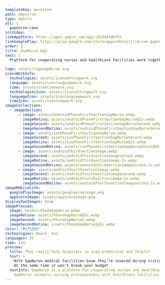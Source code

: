 ```yaml
---
templateKey: workItem
path: gapnurse
type: mobile
alt: |
  gapnurse-case
srcVideo: ''
linkAppStore: https://apps.apple.com/app/id1494280703
linkGooglePlay: https://play.google.com/store/apps/details?id=com.gapnurse
order: 2
title: GapNurse App
text: |
  Platform for cooperating nurses and healthcare facilities work together
  
logo: assets/logoGapNurse.svg
iconsWorkInfo:
  technologies: assets/iconsettingwork.svg
  language: assets/iconlanguagework.svg
  time: assets/icontimework.svg
  technologiesIcon: assets/iconsettingwork.svg
  languageIcon: assets/iconlanguagework.svg
  timeIcon: assets/icontimework.svg
imageCollections:
  - imageSection:
      - image: assets/androidPhoneFirstSectionGapNurse.webp
        imageRetina: assets/androidPhoneFirstSectionGapNurse@2x.webp
        imageSecond: assets/androidPhoneFirstSectionGapNurseSecond.webp
        imageSecondRetina: assets/androidPhoneFirstSectionGapNurseSecond@2x.webp
      - image: assets/iosPhoneFirstSectionGapNurse.webp
        imageSecond: assets/iosPhoneFirstSectionGapNurseSecond.webp
        imageRetina: assets/iosPhoneFirstSectionGapNurse@2x.webp
        imageSecondRetina: assets/iosPhoneFirstSectionGapNurseSecond@2x.webp
      - image: assets/androidthirdsectionimage.webp
        imageSecond: assets/androidthirdsectionimagesecond.webp
        imageRetina: assets/androidthirdsectionimage-2x.webp
        imageSecondRetina: assets/androidthirdsectionimagesecond-2x.webp
      - image: assets/androidfourthsectionimage.webp
        imageSecond: assets/androidfourthsectionimagesecond.webp
        imageRetina: assets/androidfourthsectionimage-2x.webp
        imageSecondRetina: assets/androidfourthsectionimagesecond-2x.webp
imageMobileLink:
  googlePlayImage: assets/googleplayimage.png
  appStoreImage: assets/appstoreimage.png
displayTwoImages: true
imagePreview:
  image: assets/PhoneGapNurse.webp
  imageRetina: assets/PhoneGapNurse@2x.webp
  imageSecond: assets/PhoneGapNurse2.webp
  imageSecondRetina: assets/PhoneGapNurse2@2x.webp
color: "#575195"
technologies: React, Vue
languages: JS
time: 124
preview:
  title: They really help hospitals to stay productive and helpful 
  text: >
    With GapNurse medical facilities know they’re covered during critical times, especially while coping with COVID-19.
    At the same time it won't break your budget
  textInfo: GapNurse is a platform for cooperating nurses and healthcare facilities work together.
    GapNurse connects nursing professionals with healthcare facilities to fill hourly, short-term and permanent assignments.
---
```

